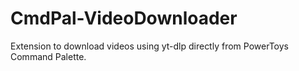 # CmdPal-VideoDownloader
Extension to download videos using yt-dlp directly from PowerToys Command Palette.

